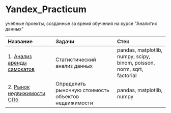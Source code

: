 # Yandex_Practicum
учебные проекты, созданные за время обучения на курсе "Аналитик данных"


|Название                                                   | Задачи                        | Стек                                                                      |
| :-------------------------------------------------------- | :---------------------------- | :------------------------------------------------------------------------ |
| 1. [Анализ аренды самокатов](/skate_rent_analysis.ipynb)  | Статистический анализ данных  |  pandas, matplotlib, numpy, scipy, binom, poisson, norm, sqrt, factorial  |
| 2. [Рынок недвижимости СПб](/spb_real_estate.ipynb)       | Определить рыночную стоимость объектов недвижимости | pandas, matplotlib, numpy                           |

